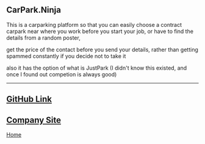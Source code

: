 ##  CarPark.Ninja
This is a carparking platform so that you can easily choose a contract carpark near where you work before you start your job, or have to find the details from a random poster, 

get the price of the contact before you send your details, rather than getting spammed constantly if you decide not to take it

also it has the option of what is JustPark (I didn't know this existed, and once I found out competion is always good)

---
[GitHub Link](https://github.com/carprks)
--
[Company Site](https://carpark.ninja)
--
[Home](/)

